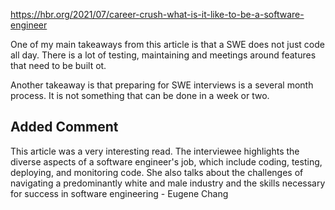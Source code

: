 
https://hbr.org/2021/07/career-crush-what-is-it-like-to-be-a-software-engineer

One of my main takeaways from this article is that a SWE does not just code all day. There is a lot of testing, maintaining and meetings around features that need to be built ot. 

Another takeaway is that preparing for SWE interviews is a several month process. It is not something that can be done in a week or two. 

## Added Comment
This article was a very interesting read. The interviewee highlights the diverse aspects of a software engineer's job, which include coding, testing, deploying, and monitoring code. She also talks about the challenges of navigating a predominantly white and male industry and the skills necessary for success in software engineering - Eugene Chang